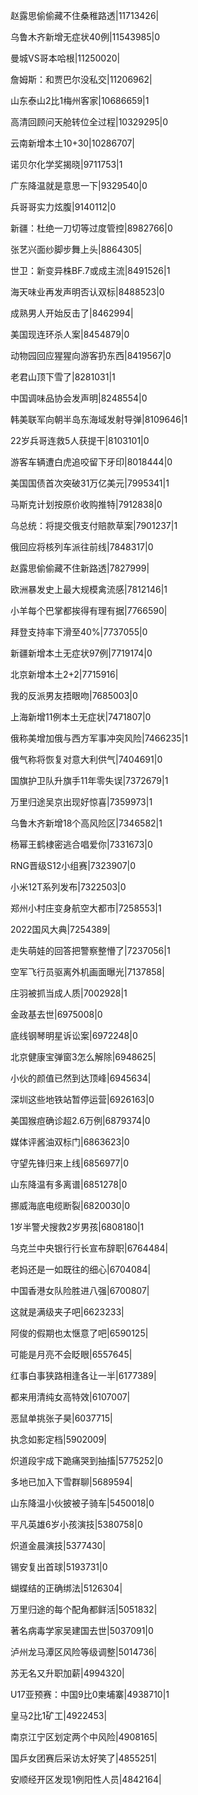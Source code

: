 赵露思偷偷藏不住桑稚路透|11713426|

乌鲁木齐新增无症状40例|11543985|0

曼城VS哥本哈根|11250020|

詹姆斯：和贾巴尔没私交|11206962|

山东泰山2比1梅州客家|10686659|1

高清回顾问天舱转位全过程|10329295|0

云南新增本土10+30|10286707|

诺贝尔化学奖揭晓|9711753|1

广东降温就是意思一下|9329540|0

兵哥哥实力炫腹|9140112|0

新疆：杜绝一刀切等过度管控|8982766|0

张艺兴面纱脚步舞上头|8864305|

世卫：新变异株BF.7或成主流|8491526|1

海天味业再发声明否认双标|8488523|0

成熟男人开始反击了|8462994|

美国现连环杀人案|8454879|0

动物园回应猩猩向游客扔东西|8419567|0

老君山顶下雪了|8281031|1

中国调味品协会发声明|8248554|0

韩美联军向朝半岛东海域发射导弹|8109646|1

22岁兵哥连救5人获提干|8103101|0

游客车辆遭白虎追咬留下牙印|8018444|0

美国国债首次突破31万亿美元|7995341|1

马斯克计划按原价收购推特|7912838|0

乌总统：将提交俄支付赔款草案|7901237|1

俄回应将核列车派往前线|7848317|0

赵露思偷偷藏不住新路透|7827999|

欧洲暴发史上最大规模禽流感|7812146|1

小羊每个巴掌都挨得有理有据|7766590|

拜登支持率下滑至40%|7737055|0

新疆新增本土无症状97例|7719174|0

北京新增本土2+2|7715916|

我的反派男友捂眼吻|7685003|0

上海新增11例本土无症状|7471807|0

俄称美增加俄与西方军事冲突风险|7466235|1

俄气称将恢复对意大利供气|7404691|0

国旗护卫队升旗手11年零失误|7372679|1

万里归途吴京出现好惊喜|7359973|1

乌鲁木齐新增18个高风险区|7346582|1

杨幂王鹤棣密逃合唱爱你|7331673|0

RNG晋级S12小组赛|7323907|0

小米12T系列发布|7322503|0

郑州小村庄变身航空大都市|7258553|1

2022国风大典|7254389|

走失萌娃的回答把警察整懵了|7237056|1

空军飞行员驱离外机画面曝光|7137858|

庄羽被抓当成人质|7002928|1

金政基去世|6975008|0

底线钢琴明星诉讼案|6972248|0

北京健康宝弹窗3怎么解除|6948625|

小伙的颜值已然到达顶峰|6945634|

深圳这些地铁站暂停运营|6926163|0

美国猴痘确诊超2.6万例|6879374|0

媒体评酱油双标门|6863623|0

守望先锋归来上线|6856977|0

山东降温有多离谱|6851278|0

挪威海底电缆断裂|6820030|0

1岁半警犬搜救2岁男孩|6808180|1

乌克兰中央银行行长宣布辞职|6764484|

老妈还是一如既往的细心|6704084|

中国香港女队险胜进八强|6700807|

这就是满级夹子吧|6623233|

阿俊的假期也太惬意了吧|6590125|

可能是月亮不会眨眼|6557645|

红事白事狭路相逢各让一半|6177389|

都来用清纯女高特效|6107007|

恶鼠单挑张子昊|6037715|

执念如影定档|5902009|

炽道段宇成下跪痛哭到抽搐|5775252|0

多地已加入下雪群聊|5689594|

山东降温小伙披被子骑车|5450018|0

平凡英雄6岁小孩演技|5380758|0

炽道金晨演技|5377430|

锡安复出首球|5193731|0

蝴蝶结的正确绑法|5126304|

万里归途的每个配角都鲜活|5051832|

著名病毒学家吴建国去世|5037091|0

泸州龙马潭区风险等级调整|5014736|

苏无名又升职加薪|4994320|

U17亚预赛：中国9比0柬埔寨|4938710|1

皇马2比1矿工|4922453|

南京江宁区划定两个中风险|4908165|

国乒女团赛后采访太好笑了|4855251|

安顺经开区发现1例阳性人员|4842164|


